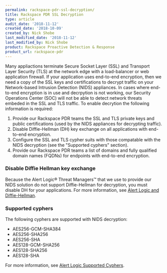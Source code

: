 ```yaml
---
permalink: rackspace-pdr-ssl-decryption/
title: Rackspace PDR SSL Decryption
type: article
audit_date: '2018-11-12'
created_date: '2018-10-09'
created_by: Nick Shobe
last_modified_date: '2018-11-12'
last_modified_by: Nick Shobe
product: Rackspace Proactive Detection & Response
product_url: rackspace-pdr
---
```


Many appliactions terminate Secure Socket Layer (SSL) and Transport Layer Security (TLS) at the network edge
with a load-balancer or web application firewall. If your application uses end-to-end encryption, then we
need a copy of the SSL keys and certifications to decrypt traffic on your Network-based Intrusion
Detection (NIDS) appliances. In cases where end-to-end encryption is in use and decrpytion is not
working, our Security Operations Center (SOC) will not be able to detect network threats
embeded in the SSL and TLS traffic. To enable decrytion the following information is required:

1. Provide our Rackspace PDR teams the SSL and TLS private keys and public certifications (used by the NIDS appliances for decrypting traffic).
2. Disable Diffie-Hellman (DH) key exchange on all applications with end-to-end encryption.
3. Configure the SSL and TLS cypher suits with those compatable with the NIDS decryption (see the "Supported cyphers" section).
4. Provide our Rackspace PDR teams a list of domains and fully qualified domain names (FQDNs) for endpoints with end-to-end encryption.

### Disable Diffie Hellman key exchange

Because the Alert Logic&reg; Threat Managers&trade; that we use to provide our NIDS solution do not
support Diffie-Hellman for decryption, you must disable DH for your applications. For more
information, see [Alert Logic and Diffie-Hellman](https://support.alertlogic.com/hc/en-us/articles/115005953783-Alert-Logic-and-Diffie-Hellman).

### Supported cyphers

The following cyphers are supported with NIDS decryption:

- AES256-GCM-SHA384
- AES256-SHA256
- AES256-SHA
- AES128-GCM-SHA256
- AES128-SHA256
- AES128-SHA

For more information, see [Alert Logic Supported Cyphers](https://support.alertlogic.com/hc/en-us/articles/115003425427-What-ciphers-does-Alert-Logic-accept-).
